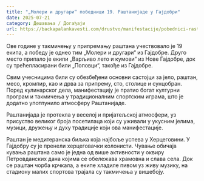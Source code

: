 ```yaml
---
title: "„Молери и другари“ победници 19. Раштанијаде у Гајдобри"
date: 2025-07-21
category: Дешавања / Догађаји
url: https://backapalankavesti.com/drustvo/manifestacije/pobednici-rastanijade-gajdobra/
---
```


Ове године у такмичењу у припремању раштана учествовало је 19 екипа, а победу је однео тим „Молери и другари“ из Гајдобре. Друго место припало је екипи „Варљиво лето и кумови“ из Нове Гајдобре, док су трећепласирани били „Поповци“, такође из Гајдобре.

Свим учесницима били су обезбеђени основни састојци за јело, раштан, месо, кромпир, као и дрва за припрему, сто, столице и сунцобран. Поред кулинарског дела, манифестацију је пратио богат културни програм и такмичења у традиционалним спортским играма, што је додатно употпунило атмосферу Раштанијаде.

Раштанијада је протекла у веселој и пријатељској атмосфери, уз присуство великог броја посетилаца који су уживали у укусним јелима, музици, дружењу и духу традиције који ова манифестације.

Раштан је медитеранска биљка која најбоље успева у Херцеговини. У Гајдобру су је пренели херцеговачки колонисти. Чување обичаја кувања раштана само је једна од више активности у оквиру Петровданских дана којима се обележава храмовна и слава села. Док се раштан чорба крчкала, а екипе хладиле пивом уз живу музику, на стадиону малих спортова трајала су такмичења у вишебоју.
